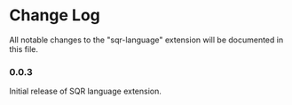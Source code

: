 # Change Log

All notable changes to the "sqr-language" extension will be documented in this file.

### 0.0.3

Initial release of SQR language extension.